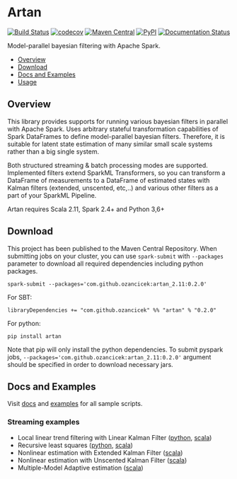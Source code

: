 # Artan
[![Build Status](https://travis-ci.com/ozancicek/artan.svg?branch=master)](https://travis-ci.com/ozancicek/artan)
[![codecov](https://codecov.io/gh/ozancicek/artan/branch/master/graph/badge.svg)](https://codecov.io/gh/ozancicek/artan)
[![Maven Central](https://img.shields.io/maven-central/v/com.github.ozancicek/artan_2.11)](https://mvnrepository.com/artifact/com.github.ozancicek/artan)
[![PyPI](https://img.shields.io/pypi/v/artan)](https://pypi.org/project/artan/)
[![Documentation Status](https://readthedocs.org/projects/artan/badge/?version=latest)](https://artan.readthedocs.io/en/latest/?badge=latest)


Model-parallel bayesian filtering with Apache Spark.

- [Overview](#overview)
- [Download](#download)
- [Docs and Examples](#docs-and-examples)
- [Usage](#usage)

## Overview

This library provides supports for running various bayesian filters in parallel with Apache Spark. Uses arbitrary
stateful transformation capabilities of Spark DataFrames to define model-parallel bayesian filters. Therefore, it
is suitable for latent state estimation of many similar small scale systems rather than a big single system.

Both structured streaming & batch processing modes are supported. Implemented filters extend SparkML Transformers, so
you can transform a DataFrame of measurements to a DataFrame of estimated states with Kalman filters
(extended, unscented, etc,..) and various other filters as a part of your SparkML Pipeline.

Artan requires Scala 2.11, Spark 2.4+ and Python 3,6+


## Download

This project has been published to the Maven Central Repository. When submitting jobs on your cluster, you can use
`spark-submit` with `--packages` parameter to download all required dependencies including python packages.

    spark-submit --packages='com.github.ozancicek:artan_2.11:0.2.0'

For SBT:

    libraryDependencies += "com.github.ozancicek" %% "artan" % "0.2.0"

For python:

    pip install artan

Note that pip will only install the python dependencies. To submit pyspark jobs, `--packages='com.github.ozancicek:artan_2.11:0.2.0'` argument should be specified in order to download necessary jars.


## Docs and Examples

Visit [docs](https://artan.readthedocs.io/) and [examples](https://github.com/ozancicek/artan/blob/master/examples/src/main) for all sample scripts.

### Streaming examples
- Local linear trend filtering with Linear Kalman Filter ([python](https://github.com/ozancicek/artan/blob/master/examples/src/main/python/streaming/lkf_rate_source_llt.py), [scala](https://github.com/ozancicek/artan/blob/master/examples/src/main/scala/com/github/ozancicek/artan/examples/streaming/LKFRateSourceLLT.scala))
- Recursive least squares ([python](https://github.com/ozancicek/artan/blob/master/examples/src/main/python/streaming/rls_rate_source_ols.py), [scala](examples/src/main/scala/com/ozancicek/artan/examples/streaming/RLSRateSourceOLS.scala))
- Nonlinear estimation with Extended Kalman Filter ([scala](https://github.com/ozancicek/artan/blob/master/examples/src/main/scala/com/github/ozancicek/artan/examples/streaming/EKFRateSourceGLMLog.scala))
- Nonlinear estimation with Unscented Kalman Filter ([scala](https://github.com/ozancicek/artan/blob/master/examples/src/main/scala/com/github/ozancicek/artan/examples/streaming/UKFRateSourceGLMLog.scala))
- Multiple-Model Adaptive estimation ([scala](https://github.com/ozancicek/artan/blob/master/examples/src/main/scala/com/github/ozancicek/artan/examples/streaming/MMAERateSourceOLS.scala))
